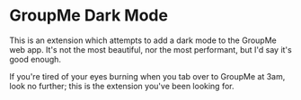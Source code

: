 # GroupMe Dark Mode

This is an extension which attempts to add a dark mode to the GroupMe web app. It's not the most beautiful, nor the most performant, but I'd say it's good enough.

If you're tired of your eyes burning when you tab over to GroupMe at 3am, look no further; this is the extension you've been looking for.

